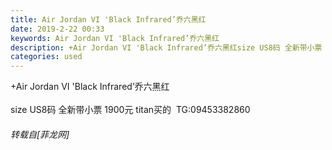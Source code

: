 ```yaml
---
title: Air Jordan VI 'Black Infrared’乔六黑红
date: 2019-2-22 00:33
keywords: Air Jordan VI 'Black Infrared’乔六黑红
description: +Air Jordan VI 'Black Infrared’乔六黑红size US8码 全新带小票 1900元 titan买的  TG:09453382860 
categories: used
---
```

<td class="t_f" id="postmessage_3088739">

+Air Jordan VI 'Black Infrared’乔六黑红<br/>
<br/>
size US8码 全新带小票 1900元 titan买的  TG:09453382860 </td>
###### 转载自[菲龙网]